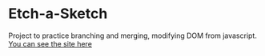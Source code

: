 # Etch-a-Sketch
Project to practice branching and merging, modifying DOM from javascript. [You can see the site here](https://santimc.github.io/Etch-a-Sketch/)
